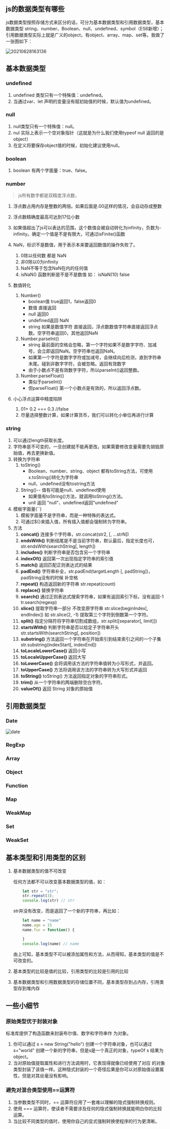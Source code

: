 ## js的数据类型有哪些

js数据类型按照存储方式来区分的话，可分为基本数据类型和引用数据类型，基本数据类型 string、number、Boolean、null、undefined、symbol（ES6新增）；引用数据类型实际上就是广义的object，有object、array、map、set等。我做了一张图如下：

![20210628163136](https://cdn.jsdelivr.net/gh/moxiaodegu/ImageHosting/imagesBlogs/20210628163136.png)

## 基本数据类型

### undefined

1. undefined 类型只有一个特殊值：undefined。
2. 当通过var、let 声明的变量没有赋初始值的时候，默认值为undefined。

### null

1. null类型只有一个特殊值：null。
2. nul 实际上表示一个空对象指针（这就是为什么我们使用typeof null 返回的是object）
3. 在定义将要保存object值的时候，初始化建议使用null。

### boolean

1. boolean 有两个字面量：true、false。

### number

> js所有数字都是双精度浮点数，

1. 浮点数占用内存是整数的两倍。如果后面是.00这样的情况，会自动存成整数
2. 浮点数精确度最高可达到17位小数
3. 如果值超出了js可以表达的范围，这个数值会被自动转化为infinity，负数为-infinity。确定一个值是不是有限大，可通过isFinite()函数
4. NaN，标识不是数值，用于表示本来要返回数值的操作失败了。
    1. 0除以任何数 都是 NaN
    2. 非0除以0为infinity
    3. NaN不等于包含NaN在内的任何值
    4. isNaN() 函数判断是不是不是数值 如： isNaN(10)  false

5. 数值转化
    1. Number() 
        - boolean值 true返回1，false返回0
        - 数值 直接返回
        - null 返回0
        - undefined返回 NaN
        - string 如果是数值字符 直接返回，浮点数数值字符串直接返回浮点数。空字符串返回0，其他返回NaN
    2. Number.parseInt()
        - string 最前面的空格会忽略，第一个字符如果不是数字字符、加减号，会立即返回NaN。空字符串也返回NaN。
        - 如果第一个字符是数字字符或加减号，会继续向后检测，直到字符串末尾。碰到非数字字符，会被忽略。返回有效数字
        - 由于小数点不是有效数字字符，所以parseInt()返回整数。
    3. Number.parseFloat()
        - 类似于parseInt()
        - 但parseFloat() 第一个小数点是有效的，所以返回浮点数。

6. 小心浮点运算中精度陷阱
    1. 01+ 0.2 === 0.3   //false
    2. 尽量选择整数计算，如果计算货币，我们可以转化小单位再进行计算

### string

1. 可以通过length获取长度。
2. 字符串是不可变的，一旦创建就不能再更改。如果需要修改变量需要先销毁原始值，再去更换新值。
3. 转换为字符串
   1. toString()
        - Boolean、number、string、object 都有toString方法，可使用 x.toString()转化为字符串
        - null、undefined没有tostring方法
   2. String()-- 值有可能是null、undefined使用
        - 如果值有toString()方法，就调用toString()方法。
        - unll 返回 "null"、undefined返回"undefined"
4. 模板字面量(``)
   1. 模板字面量不是字符串，而是一种特殊的表达式。
   2. 可通过${}来插入值，所有插入值都会强制转为字符串。
5. 方法
   1. **concat()**  连接多个字符串，str.concat(str2, [, ...strN])
   2. **endsWith()** 判断结尾是不是当前字符串，默认最后，指定长度也可，str.endsWith(searchString[, length])
   3. **includes()** 判断字符串是否包含另一个字符串
   4. **indexOf()** 返回第一次出现指定字符串的索引值
   5. **match()** 返回匹配正则表达式的结果
   6. **padEnd()** 字符串补全，str.padEnd(targetLength [, padString])，padString没有的时候 补空格
   7. **repeat()** 构造返回新的字符串 str.repeat(count)
   8. **replace()** 替换字符串
   9. **search()** 通过正则表达式搜索字符串，如果有返回索引下标，没有返回-1 tr.search(regexp)
   10. **slice()** 提取字符串一部分 不改变原字符串 str.slice(beginIndex[, endIndex]) 如 str.slice(2, -1) 提取第三个字符到倒数第一个字符。
   11. **split()** 指定分隔符将字符串切割成数组，str.split([separator[, limit]])
   12. **startsWith()** 判断字符串是否以给定子字符串开头str.startsWith(searchString[, position])
   13. **substring()** 方法返回一个字符串在开始索引到结束索引之间的一个子集 str.substring(indexStart[, indexEnd])
   14. **toLocaleLowerCase()** 返回小写
   15. **toLocaleUpperCase()** 返回大写
   16. **toLowerCase()** 会将调用该方法的字符串值转为小写形式，并返回。
   17. **toUpperCase()** 方法将调用该方法的字符串转为大写形式并返回
   18. **toString()** toString() 方法返回指定对象的字符串形式。
   19. **trim()** 从一个字符串的两端删除空白字符。
   20. **valueOf()** 返回  String  对象的原始值

## 引用数据类型

### Date

![date](https://cdn.jsdelivr.net/gh/moxiaodegu/ImageHosting/imagesBlogs/date.png)

### RegExp

### Array

### Object

### Function

### Map

### WeakMap

### Set

### WeakSet

## 基本类型和引用类型的区别

1. 基本数据类型的值不可改变

    任何方法都不可以改变基本数据类型的值，如：

    ```javascript
        let str = "str";
        str.repeat(3);
        console.log(str) // str
    ```

    str并没有改变，而是返回了一个新的字符串，再比如：

    ```javascript
        let name = "name"
        name.age = 15
        name.fuc = function() {

        }
        console.log(name) // name
    ```

    由上可知，基本类型不可以被添加属性和方法，从而得知，基本类型的值是不可改变的。

2. 基本类型的比较是值的比较，引用类型的比较是引用的比较

3. 基本数据类型和引用数据类型的存储位置不同，基本类型存到占内存，引用类型存到堆内存

## 一些小细节

### 原始类型优于封装对象

标准库提供了构造函数来封装布尔值、数字和字符串作 为对象。

1. 你可以通过 s = new String("hello") 创建一个字符串对象，也可以通过s+"world" 创建一个新的字符串，但是s是一个真正的对象，typeOf s 结果为object。
2. 当对原始值提取属性和进行方法调用时，它表现得就像已经使用了对应 的对象类型封装了该值一样。这种隐式封装的一个奇怪后果是你可以对原始值设置属性，但是对其丝毫没有影响。

### 避免对混合类型使用==运算符

1. 当参数类型不同时，== 运算符应用了一套难以理解的隐式强制转换规则。
2. 使用 === 运算符，使读者不需要涉及任何的隐式强制转换就能明白你的比较运算。
3. 当比较不同类型的值时，使用你自己的显式强制转换使程序的行为更清晰。
